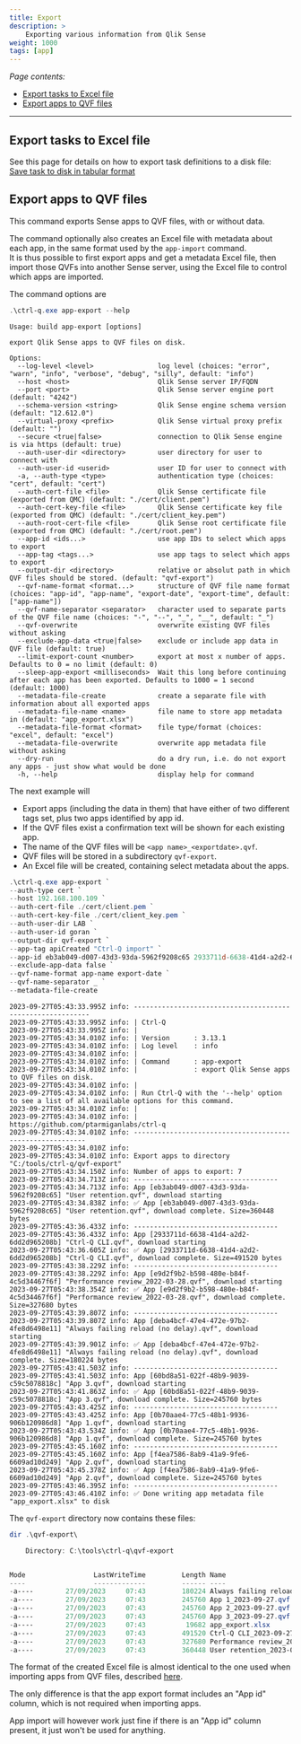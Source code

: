 ```yaml
---
title: Export
description: >
    Exporting various information from Qlik Sense
weight: 1000
tags: [app]
---
```


<!-- {{% pageinfo %}} 
This is a placeholder page that shows you how to use this template site.
{{% /pageinfo %}} -->

*Page contents:*

- [Export tasks to Excel file](#export-tasks-to-excel-file)
- [Export apps to QVF files](#export-apps-to-qvf-files)

---

## Export tasks to Excel file

See this page for details on how to export task definitions to a disk file:  
[Save task to disk in tabular format](/docs/command/task/#save-task-to-disk-file-in-tabular-format)

## Export apps to QVF files

This command exports Sense apps to QVF files, with or without data.

The command optionally also creates an Excel file with metadata about each app, in the same format used by the `app-import` command.  
It is thus possible to first export apps and get a metadata Excel file, then import those QVFs into another Sense server, using the Excel file to control which apps are imported.

The command options are

```powershell
.\ctrl-q.exe app-export --help
```

```text
Usage: build app-export [options]

export Qlik Sense apps to QVF files on disk.

Options:
  --log-level <level>                log level (choices: "error", "warn", "info", "verbose", "debug", "silly", default: "info")
  --host <host>                      Qlik Sense server IP/FQDN
  --port <port>                      Qlik Sense server engine port (default: "4242")
  --schema-version <string>          Qlik Sense engine schema version (default: "12.612.0")
  --virtual-proxy <prefix>           Qlik Sense virtual proxy prefix (default: "")
  --secure <true|false>              connection to Qlik Sense engine is via https (default: true)
  --auth-user-dir <directory>        user directory for user to connect with
  --auth-user-id <userid>            user ID for user to connect with
  -a, --auth-type <type>             authentication type (choices: "cert", default: "cert")
  --auth-cert-file <file>            Qlik Sense certificate file (exported from QMC) (default: "./cert/client.pem")
  --auth-cert-key-file <file>        Qlik Sense certificate key file (exported from QMC) (default: "./cert/client_key.pem")
  --auth-root-cert-file <file>       Qlik Sense root certificate file (exported from QMC) (default: "./cert/root.pem")
  --app-id <ids...>                  use app IDs to select which apps to export
  --app-tag <tags...>                use app tags to select which apps to export
  --output-dir <directory>           relative or absolut path in which QVF files should be stored. (default: "qvf-export")
  --qvf-name-format <format...>      structure of QVF file name format (choices: "app-id", "app-name", "export-date", "export-time", default: ["app-name"])
  --qvf-name-separator <separator>   character used to separate parts of the QVF file name (choices: "-", "--", "_", "__", default: "_")
  --qvf-overwrite                    overwrite existing QVF files without asking
  --exclude-app-data <true|false>    exclude or include app data in QVF file (default: true)
  --limit-export-count <number>      export at most x number of apps. Defaults to 0 = no limit (default: 0)
  --sleep-app-export <milliseconds>  Wait this long before continuing after each app has been exported. Defaults to 1000 = 1 second (default: 1000)
  --metadata-file-create             create a separate file with information about all exported apps
  --metadata-file-name <name>        file name to store app metadata in (default: "app_export.xlsx")
  --metadata-file-format <format>    file type/format (choices: "excel", default: "excel")
  --metadata-file-overwrite          overwrite app metadata file without asking
  --dry-run                          do a dry run, i.e. do not export any apps - just show what would be done
  -h, --help                         display help for command
```

The next example will

- Export apps (including the data in them) that have either of two different tags set, plus two apps identified by app id.
- If the QVF files exist a confirmation text will be shown for each existing app.
- The name of the QVF files will be `<app name>_<exportdate>.qvf`.
- QVF files will be stored in a subdirectory `qvf-export`.
- An Excel file will be created, containing select metadata about the apps.

```powershell
.\ctrl-q.exe app-export `
--auth-type cert `
--host 192.168.100.109 `
--auth-cert-file ./cert/client.pem `
--auth-cert-key-file ./cert/client_key.pem `
--auth-user-dir LAB `
--auth-user-id goran `
--output-dir qvf-export `
--app-tag apiCreated "Ctrl-Q import" `
--app-id eb3ab049-d007-43d3-93da-5962f9208c65 2933711d-6638-41d4-a2d2-6dd2d965208b `
--exclude-app-data false `
--qvf-name-format app-name export-date `
--qvf-name-separator _ `
--metadata-file-create
```

```text
2023-09-27T05:43:33.995Z info: -----------------------------------------------------------
2023-09-27T05:43:33.995Z info: | Ctrl-Q
2023-09-27T05:43:33.995Z info: |
2023-09-27T05:43:34.010Z info: | Version      : 3.13.1
2023-09-27T05:43:34.010Z info: | Log level    : info
2023-09-27T05:43:34.010Z info: |
2023-09-27T05:43:34.010Z info: | Command      : app-export
2023-09-27T05:43:34.010Z info: |              : export Qlik Sense apps to QVF files on disk.
2023-09-27T05:43:34.010Z info: |
2023-09-27T05:43:34.010Z info: | Run Ctrl-Q with the '--help' option to see a list of all available options for this command.
2023-09-27T05:43:34.010Z info: |
2023-09-27T05:43:34.010Z info: | https://github.com/ptarmiganlabs/ctrl-q
2023-09-27T05:43:34.010Z info: ----------------------------------------------------------
2023-09-27T05:43:34.010Z info:
2023-09-27T05:43:34.010Z info: Export apps to directory "C:/tools/ctrl-q/qvf-export"
2023-09-27T05:43:34.150Z info: Number of apps to export: 7
2023-09-27T05:43:34.713Z info: ------------------------------------
2023-09-27T05:43:34.713Z info: App [eb3ab049-d007-43d3-93da-5962f9208c65] "User retention.qvf", download starting
2023-09-27T05:43:34.838Z info: ✅ App [eb3ab049-d007-43d3-93da-5962f9208c65] "User retention.qvf", download complete. Size=360448 bytes
2023-09-27T05:43:36.433Z info: ------------------------------------
2023-09-27T05:43:36.433Z info: App [2933711d-6638-41d4-a2d2-6dd2d965208b] "Ctrl-Q CLI.qvf", download starting
2023-09-27T05:43:36.605Z info: ✅ App [2933711d-6638-41d4-a2d2-6dd2d965208b] "Ctrl-Q CLI.qvf", download complete. Size=491520 bytes
2023-09-27T05:43:38.229Z info: ------------------------------------
2023-09-27T05:43:38.229Z info: App [e9d2f9b2-b598-480e-b84f-4c5d34467f6f] "Performance review_2022-03-28.qvf", download starting
2023-09-27T05:43:38.354Z info: ✅ App [e9d2f9b2-b598-480e-b84f-4c5d34467f6f] "Performance review_2022-03-28.qvf", download complete. Size=327680 bytes
2023-09-27T05:43:39.807Z info: ------------------------------------
2023-09-27T05:43:39.807Z info: App [deba4bcf-47e4-472e-97b2-4fe8d6498e11] "Always failing reload (no delay).qvf", download starting
2023-09-27T05:43:39.901Z info: ✅ App [deba4bcf-47e4-472e-97b2-4fe8d6498e11] "Always failing reload (no delay).qvf", download complete. Size=180224 bytes
2023-09-27T05:43:41.503Z info: ------------------------------------
2023-09-27T05:43:41.503Z info: App [60bd8a51-022f-48b9-9039-c59c5078818c] "App 3.qvf", download starting
2023-09-27T05:43:41.863Z info: ✅ App [60bd8a51-022f-48b9-9039-c59c5078818c] "App 3.qvf", download complete. Size=245760 bytes
2023-09-27T05:43:43.425Z info: ------------------------------------
2023-09-27T05:43:43.425Z info: App [0b70aae4-77c5-48b1-9936-906b120986d8] "App 1.qvf", download starting
2023-09-27T05:43:43.534Z info: ✅ App [0b70aae4-77c5-48b1-9936-906b120986d8] "App 1.qvf", download complete. Size=245760 bytes
2023-09-27T05:43:45.160Z info: ------------------------------------
2023-09-27T05:43:45.160Z info: App [f4ea7586-8ab9-41a9-9fe6-6609ad10d249] "App 2.qvf", download starting
2023-09-27T05:43:45.378Z info: ✅ App [f4ea7586-8ab9-41a9-9fe6-6609ad10d249] "App 2.qvf", download complete. Size=245760 bytes
2023-09-27T05:43:46.395Z info: ------------------------------------
2023-09-27T05:43:46.410Z info: ✅ Done writing app metadata file "app_export.xlsx" to disk
```

The `qvf-export` directory now contains these files:

```powershell
dir .\qvf-export\
```

```powershell
    Directory: C:\tools\ctrl-q\qvf-export


Mode                 LastWriteTime         Length Name
----                 -------------         ------ ----
-a----        27/09/2023     07:43         180224 Always failing reload (no delay)_2023-09-27.qvf
-a----        27/09/2023     07:43         245760 App 1_2023-09-27.qvf
-a----        27/09/2023     07:43         245760 App 2_2023-09-27.qvf
-a----        27/09/2023     07:43         245760 App 3_2023-09-27.qvf
-a----        27/09/2023     07:43          19682 app_export.xlsx
-a----        27/09/2023     07:43         491520 Ctrl-Q CLI_2023-09-27.qvf
-a----        27/09/2023     07:43         327680 Performance review_2022-03-28_2023-09-27.qvf
-a----        27/09/2023     07:43         360448 User retention_2023-09-27.qvf

```

The format of the created Excel file is almost identical to the one used when importing apps from QVF files, described [here](/docs/command/import/#source-file-columns-for-app-import-definitions).

The only difference is that the app export format includes an "App id" column, which is not required when importing apps.

App import will however work just fine if there is an "App id" column present, it just won't be used for anything.
